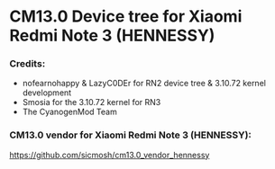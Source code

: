 # CM13.0 Device tree for Xiaomi Redmi Note 3 (HENNESSY)


### Credits:
  - nofearnohappy & LazyC0DEr for RN2 device tree & 3.10.72 kernel development
  - Smosia for the 3.10.72 kernel for RN3
  - The CyanogenMod Team

### CM13.0 vendor for Xiaomi Redmi Note 3 (HENNESSY):

https://github.com/sicmosh/cm13.0_vendor_hennessy
